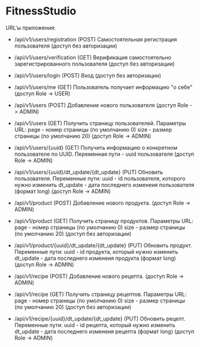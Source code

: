 # FitnessStudio
URL'ы приложения:

- /api/v1/users/registration (POST) Самостоятельная регистрация пользователя (доступ без авторизации)
- /api/v1/users/verification (GET) Верификация самостоятельно зарегистрированного пользователя (доступ без авторизации)
- /api/v1/users/login (POST) Вход (доступ без авторизации)
- /api/v1/users/me (GET) Пользователь получает информацию "о себе" (доступ Role -> USER)


- /api/v1/users (POST) Добавление нового пользователя (доступ Role -> ADMIN)
- /api/v1/users (GET) Получить страницу пользователей. Параметры URL: page - номер страницы (по умолчанию 0)
                                                                      size - размер страницы (по умолчанию 20)
                                                       (доступ Role -> ADMIN)
- /api/v1/users/{uuid} (GET) Получить информацию о конкретном пользователе по UUID. Переменная пути - uuid пользователя
                                                       (доступ Role -> ADMIN)
- /api/v1/users/{uuid}/dt_update/{dt_update} (PUT) Обновить пользователя. Переменные пути: 
                                                                            uuid - id пользователя, которого нужно изменить
                                                                            dt_update - дата последнего изменеия пользователя (формат long) (доступ Role -> ADMIN)
                                                        
                                                       
                                                                            

- /api/v1/product (POST) Добавление нового продукта. (доступ Role -> ADMIN)
- /api/v1/product (GET) Получить страницу продуктов. Параметры URL: page - номер страницы (по умолчанию 0)
                                                                    size - размер страницы (по умолчанию 20)
                                                       (доступ без авторизации)
- /api/v1/product/{uuid}/dt_update/{dt_update} (PUT) Обновить продукт. Переменные пути: 
                                                                            uuid - id продукта, который нужно изменить
                                                                            dt_update - дата последнего изменеия продукта (формат long)  (доступ Role -> ADMIN)
                                                        
                                                       
- /api/v1/recipe (POST) Добавление нового рецепта. (доступ Role -> ADMIN)
- /api/v1/recipe (GET) Получить страницу рецептов. Параметры URL:   page - номер страницы (по умолчанию 0)
                                                                    size - размер страницы (по умолчанию 20)
                                                       (доступ без авторизации)
- /api/v1/recipe/{uuid}/dt_update/{dt_update} (PUT) Обновить рецепт. Переменные пути: 
                                                                            uuid - id рецепта, который нужно изменить
                                                                            dt_update - дата последнего изменеия рецепта (формат long)  (доступ Role -> ADMIN)
                                                        
                                                       

